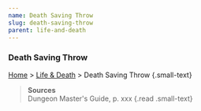```yaml
---
name: Death Saving Throw
slug: death-saving-throw
parent: life-and-death
---
```

### Death Saving Throw
[Home](dm-operations-center) > [Life & Death](life-and-death) > Death Saving Throw {.small-text}



> **Sources** <br/>
> Dungeon Master's Guide, p. xxx
{.read .small-text}
